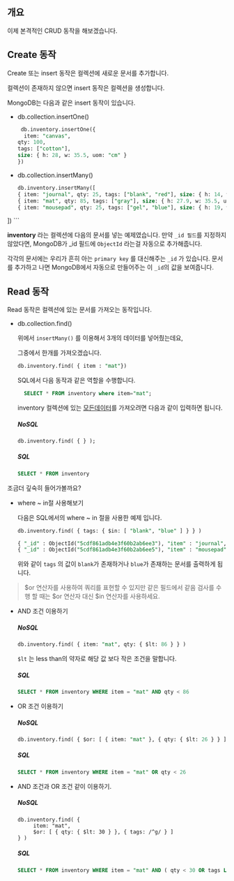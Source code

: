 ## 개요

이제 본격적인 CRUD 동작을 해보겠습니다. 

## Create 동작 
Create 또는 insert 동작은 컬렉션에 새로운 문서를 추가합니다. 

컬렉션이 존재하지 않으면 insert 동작은 컬렉션을 생성합니다. 

MongoDB는 다음과 같은 insert 동작이 있습니다.
- db.collection.insertOne()
	```sql
	 db.inventory.insertOne({
	  item: "canvas",
    qty: 100,
    tags: ["cotton"],
    size: { h: 28, w: 35.5, uom: "cm" } 
    })
	```
- db.collection.insertMany()
	```sql
	db.inventory.insertMany([
   { item: "journal", qty: 25, tags: ["blank", "red"], size: { h: 14, w: 21, uom: "cm" } },
   { item: "mat", qty: 85, tags: ["gray"], size: { h: 27.9, w: 35.5, uom: "cm" } },
   { item: "mousepad", qty: 25, tags: ["gel", "blue"], size: { h: 19, w: 22.85, uom: "cm" } }
])
	```

**inventory** 라는 컬렉션에 다음의 문서를 넣는 예제였습니다. 
만약 `_id 필드`를 지정하지 않았다면, MongoDB가 _id 필드에 `ObjectId` 라는걸 자동으로 추가해줍니다.

각각의 문서에는 우리가 흔히 아는 `primary key` 를 대신해주는 `_id` 가 있습니다. 
문서를 추가하고 나면  MongoDB에서 자동으로 만들어주는 이 `_id`의 값을 보여줍니다.

## Read 동작
Read 동작은 컬렉션에 있는 문서를 가져오는 동작입니다. 
- db.collection.find() 

  위에서 `insertMany()` 를 이용해서 3개의 데이터를 넣어줬는데요, 

  그중에서 한개를 가져오겠습니다.

  ```sql
  db.inventory.find( { item : "mat"})
  ```
  SQL에서 다음 동작과 같은 역할을 수행합니다.

  ```sql
  	SELECT * FROM inventory where item="mat";
  ```

  

  inventory 컬렉션에 있는 <u>모든데이터</u>를 가져오려면 다음과 같이 입력하면 됩니다.

  ##### NoSQL

  ```sql
  db.inventory.find( { } );
  ```

  ##### SQL

  ```sql
  SELECT * FROM inventory
  ```

조금더 깊숙히 들어가볼까요?

- where ~ in절 사용해보기

  다음은 SQL에서의 where ~ in 절을 사용한 예제 입니다.

  ```sql
  db.inventory.find( { tags: { $in: [ "blank", "blue" ] } } )
  ```

  ```sql
  { "_id" : ObjectId("5cdf861adb4e3f60b2ab6ee3"), "item" : "journal", "qty" : 25, "tags" : [ "blank", "red" ], "size" : { "h" : 14, "w" : 21, "uom" : "cm" } }
  { "_id" : ObjectId("5cdf861adb4e3f60b2ab6ee5"), "item" : "mousepad", "qty" : 25, "tags" : [ "gel", "blue" ], "size" : { "h" : 19, "w" : 22.85, "uom" : "cm" } }
  ```

  위와 같이 `tags` 의 값이 `blank`가 존재하거나 `blue`가 존재하는 문서를 출력하게 됩니다. 

> \$or 연산자를 사용하여 쿼리를 표현할 수 있지만 같은 필드에서 같음 검사를 수행 할 때는 ​\$or 연산자 대신 $in 연산자를 사용하세요.

- AND 조건 이용하기

  ##### NoSQL

  ```sql
  db.inventory.find( { item: "mat", qty: { $lt: 86 } } )
  ```

  `$lt` 는 less than의 약자로 해당 값 보다 작은 조건을 말합니다. 

  ##### SQL

  ```sql
  SELECT * FROM inventory WHERE item = "mat" AND qty < 86
  ```

- OR 조건 이용하기

  ##### NoSQL

  ```sql
  db.inventory.find( { $or: [ { item: "mat" }, { qty: { $lt: 26 } } ] } )
  ```

  ##### SQL

  ```sql
  SELECT * FROM inventory WHERE item = "mat" OR qty < 26
  ```

- AND 조건과 OR 조건 같이 이용하기.

  ##### NoSQL

  ```
  db.inventory.find( {
       item: "mat",
       $or: [ { qty: { $lt: 30 } }, { tags: /^g/ } ]
  } )
  ```

  ##### SQL

  ```sql
  SELECT * FROM inventory WHERE item = "mat" AND ( qty < 30 OR tags LIKE "g%")
  ```

  

